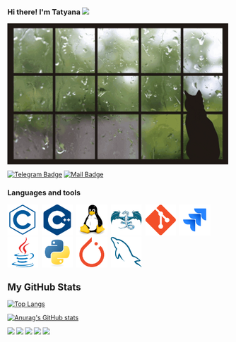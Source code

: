 <!-- Heading -->
<h3 align="left">Hi there! I'm Tatyana <img src = "https://media1.tenor.com/m/11NW6dX4FCgAAAAC/happy-doggo.gif" width = 30px></h3>

<!-- code gif-->
<img align="center" alt="GIF" src="./code.gif" width="500" height="320" />
 
  <!-- GitHub section -->

[![Telegram Badge](https://img.shields.io/badge/-Telegram-0088cc?style=for-the-badge&logo=appveyor&logo=Telegram&logoColor=white&color=blue)](https://t.me/cherrror)
[![Mail Badge](https://img.shields.io/badge/Gmail-D14836?style=for-the-badge&logo=mail&logoColor=white&color=pink)](mailto:t.krivonogova@g.nsu.ru)


### Languages and tools
<img height="70px" width="70px" src="https://github.com/devicons/devicon/blob/v2.16.0/icons/c/c-line.svg" title="c"/>&nbsp;
<img height="70px" width="70px" src="https://github.com/devicons/devicon/blob/v2.16.0/icons/cplusplus/cplusplus-plain.svg" title="cpp"/>&nbsp;
<img height="70px" width="70px" src="https://github.com/devicons/devicon/blob/v2.16.0/icons/linux/linux-original.svg" title="linux"/>&nbsp;
<img height="70px" width="70px" src="https://github.com/devicons/devicon/blob/v2.16.0/icons/llvm/llvm-original.svg" title="llvm"/>&nbsp;
<img height="70px" width="70px" src="https://github.com/devicons/devicon/blob/v2.16.0/icons/git/git-original.svg" title="git"/>&nbsp;
<img height="70px" width="70px" src="https://github.com/devicons/devicon/blob/v2.16.0/icons/jira/jira-original.svg" title="jira"/>&nbsp;
<img height="70px" width="70px" src="https://github.com/devicons/devicon/blob/v2.16.0/icons/java/java-original.svg" title="java"/>&nbsp;
<img height="70px" width="70px" src="https://github.com/devicons/devicon/blob/v2.16.0/icons/python/python-original.svg" title="python"/>&nbsp;
<img height="70px" width="70px" src="https://github.com/devicons/devicon/blob/v2.16.0/icons/pytorch/pytorch-original.svg" title="pytorch"/>&nbsp;
<img height="70px" width="70px" src="https://github.com/devicons/devicon/blob/v2.16.0/icons/mysql/mysql-original.svg" title="mysql"/>

 ##  My GitHub Stats 

[![Top Langs](https://github-readme-stats.vercel.app/api/top-langs/?username=tatyanakrivonogova&layout=compact)](https://github.com/anuraghazra/github-readme-stats)

[![Anurag's GitHub stats](https://github-readme-stats.vercel.app/api?username=tatyanakrivonogova)](https://github.com/anuraghazra/github-readme-stats)

![](http://github-profile-summary-cards.vercel.app/api/cards/profile-details?username=tatyanakrivonogova&theme=react)
![](http://github-profile-summary-cards.vercel.app/api/cards/repos-per-language?username=tatyanakrivonogova&theme=react)
![](http://github-profile-summary-cards.vercel.app/api/cards/most-commit-language?username=tatyanakrivonogova&theme=react)
![](http://github-profile-summary-cards.vercel.app/api/cards/stats?username=tatyanakrivonogova&theme=react)
![](http://github-profile-summary-cards.vercel.app/api/cards/productive-time?username=tatyanakrivonogova&theme=react&utcOffset=8)

<!-- THE END -->
